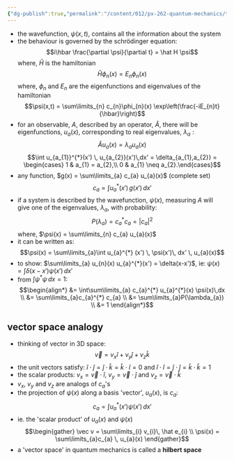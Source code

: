 ```yaml
---
{"dg-publish":true,"permalink":"/content/012/px-262-quantum-mechanics/term-2/k-basic-postualtes-revisited/px-262-k2-recap/","noteIcon":"1","created":"2025-02-27T10:07:40.242+00:00","updated":"2025-02-27T10:32:02.078+00:00"}
---
```


- the wavefunction, $\psi(x,t)$, contains all the information about the system
- the behaviour is governed by the schrödinger equation:
$$i\hbar \frac{\partial \psi}{\partial t} = \hat H \psi$$
	where, $\hat H$ is the hamiltonian
$$\hat H \phi_{n}(x) = E_{n} \phi_{n} (x)$$
	where, $\phi_{n}$ and $E_{n}$ are the eigenfunctions and eigenvalues of the hamiltonian
$$\psi(x,t) = \sum\limits_{n} c_{n}\phi_{n}(x) \exp\left(\frac{-iE_{n}t}{\hbar}\right)$$
- for an observable, $A$, described by an operator, $\hat A$, there will be eigenfunctions, $u_{a}(x)$, corresponding to real eigenvalues, ${} \lambda_{a}: {}$
$$\hat A u_{a}(x) = \lambda_{a} u_{a}(x)$$
$$\int u_{a_{1}}^{*}(x') \, u_{a_{2}}(x')\,dx' = \delta_{a_{1},a_{2}} = \begin{cases} 1 & a_{1} = a_{2},\\ 0 & a_{1} \neq a_{2}.\end{cases}$$
- any function, $g(x) = \sum\limits_{a} c_{a} u_{a}(x)$ (complete set)
$$c_{a} = \int u_{a}^{*} (x' ) \, g(x') \, dx'$$
- if a system is described by the wavefunction, $\psi(x)$, measuring $A$ will give one of the eigenvalues, $\lambda_a$, with probability:
$$P(\lambda_{a}) = c_{a}^{*} c_{a} = |c_{a}|^{2}$$
	where, $\psi(x) = \sum\limits_{n} c_{a} u_{a}(x)$
- it can be written as:
$$\psi(x) = \sum\limits_{a}\int u_{a}^{*} (x') \, \psi(x')\, dx' \, u_{a}(x)$$
- to show: $\sum\limits_{a} u_{n}(x) u_{a}^{*}(x') = \delta(x-x')$, ie: $\psi(x) = \int \delta(x-x') \psi(x')\,dx'$
- from $\int \psi^{*}\psi\,dx = 1:$
$$\begin{align*}
&= \int\sum\limits_{a} c_{a}^{*} u_{a}^{*}(x) \psi(x)\,dx  \\
&= \sum\limits_{a}c_{a}^{*} c_{a} \\
&= \sum\limits_{a}P(\lambda_{a}) \\
&= 1
\end{align*}$$

## vector space analogy
- thinking of  vector in 3D space: $$\vec v = v_{x} \hat i + v_{y}\hat j + v_{z} \hat k$$
- the unit vectors satisfy: $\hat i \cdot \hat j = \hat j \cdot \hat k = \hat k \cdot \hat i = 0$ and $\hat i \cdot \hat i = \hat j \cdot \hat j = \hat k \cdot \hat k= 1$
- the scalar products: $v_{x} = \vec v \cdot \hat i$, $v_{y} = \vec v \cdot \hat j$ and $v_{z} = \vec v \cdot \hat k$
- $v_x$, $v_y$ and $v_{z}$ are analogs of $c_{a}$'s
- the projection of $\psi(x)$ along a basis 'vector', $u_a(x)$, is $c_{a}:$
$$c_{a}= \int u_{a}^{*} (x') \psi(x')\,dx'$$
- ie. the 'scalar product' of $u_{a}(x)$ and $\psi(x)$
$$\begin{gather}
\vec v = \sum\limits_{i} v_{i}\, \hat e_{i} \\
\psi(x) = \sum\limits_{a}c_{a} \, u_{a}(x)
\end{gather}$$
- a 'vector space' in quantum mechanics is called a **hilbert space**
